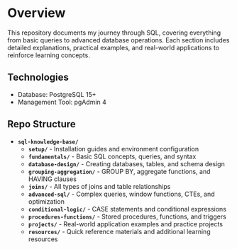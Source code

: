 # Overview
This repository documents my journey through SQL, covering everything from basic queries to advanced database operations. Each section includes detailed explanations, practical examples, and real-world applications to reinforce learning concepts.

## Technologies
- Database: PostgreSQL 15+
- Management Tool: pgAdmin 4

## Repo Structure
- **`sql-knowledge-base/`**
  - **`setup/`** - Installation guides and environment configuration
  - **`fundamentals/`** - Basic SQL concepts, queries, and syntax
  - **`database-design/`** - Creating databases, tables, and schema design
  - **`grouping-aggregation/`** - GROUP BY, aggregate functions, and HAVING clauses
  - **`joins/`** - All types of joins and table relationships
  - **`advanced-sql/`** - Complex queries, window functions, CTEs, and optimization
  - **`conditional-logic/`** - CASE statements and conditional expressions
  - **`procedures-functions/`** - Stored procedures, functions, and triggers
  - **`projects/`** - Real-world application examples and practice projects
  - **`resources/`** - Quick reference materials and additional learning resources
